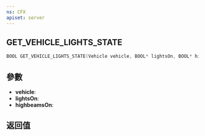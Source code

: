 ```yaml
---
ns: CFX
apiset: server
---
```

## GET_VEHICLE_LIGHTS_STATE

```c
BOOL GET_VEHICLE_LIGHTS_STATE(Vehicle vehicle, BOOL* lightsOn, BOOL* highbeamsOn);
```


## 參數
* **vehicle**: 
* **lightsOn**:
* **highbeamsOn**:

## 返回值
